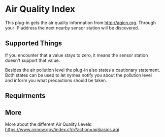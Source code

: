 
# Air Quality Index

This plug-in gets the air quality information from http://aqicn.org.
Through your IP address the next nearby sensor station will be discovered.


## Supported Things

If you encounter that a value stays to zero, it means the sensor station
doesn't support that value.

Besides the air pollution level the plug-in also states a cautionary statement.
Both states can be used to let nymea notify you about the pollution level and
inform you what precautions should be taken.

## Requirments

## More

More about the different Air Quality Levels: https://www.airnow.gov/index.cfm?action=aqibasics.aqi

